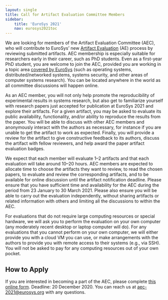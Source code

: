 ```yaml
---
layout: single
title: Call for Artifact Evaluation Committee Members
sidebar:
    title: 'EuroSys 2021'
    nav: eurosys2021toc
---
```


We are looking for members of the Artifact Evaluation Committee (AEC), who will contribute to EuroSys’ new [Artifact Evaluation](index.html) (AE) process by reviewing submitted artifacts.
AEC membership is especially suitable for researchers early in their career, such as PhD students.
Even as a first-year PhD student, you are welcome to join the AEC, provided you are working in a topic area [covered by EuroSys](https://2021.eurosys.org/cfp.html#cfp) (such as operating systems, distributed/networked systems, systems security, and other areas of computer systems research).
You can be located anywhere in the world as all committee discussions will happen online.

As an AEC member, you will not only help promote the reproducibility of experimental results in systems research, but also get to familiarize yourself with research papers just accepted for publication at EuroSys 2021 and explore their artifacts.
For a given artifact, you may be asked to evaluate its public availability, functionality, and/or ability to reproduce the results from the paper.
You will be able to discuss with other AEC members and anonymously interact with the authors as necessary, for instance if you are unable to get the artifact to work as expected.
Finally, you will provide a review for the artifact to give constructive feedback to its authors, discuss the artifact with fellow reviewers, and help award the paper artifact evaluation badges.

We expect that each member will evaluate 1–2 artifacts and that each evaluation will take around 10–20 hours.
AEC members are expected to allocate time to choose the artifacts they want to review, to read the chosen papers, to evaluate and review the corresponding artifacts, and to be available for online discussion until the artifact notification deadline.
Please ensure that you have sufficient time and availability for the AEC during the period from 23 January to 30 March 2021.
Please also ensure you will be able to carry out the evaluation independently, without sharing artifacts or related information with others and limiting all the discussions to within the AEC.

For evaluations that do not require large computing resources or special hardware, we will ask you to perform the evaluation on your own computer (any moderately recent desktop or laptop computer will do).
For any evaluations that you cannot perform on your own computer, we will either provide you with a cloud VM you can use, or make arrangements with the authors to provide you with remote access to their systems (e.g., via SSH).
You will not be asked to pay for any computing resources out of your own pocket.

How to Apply
------------

If you are interested in becoming a part of the AEC, please complete [this online form](https://forms.gle/vewYF9fYfjLwcDTj6).
Deadline: 20 December 2020.
You can reach us at [aec-2021@eurosys.org](mailto:aec-2021@eurosys.org) with any questions.
